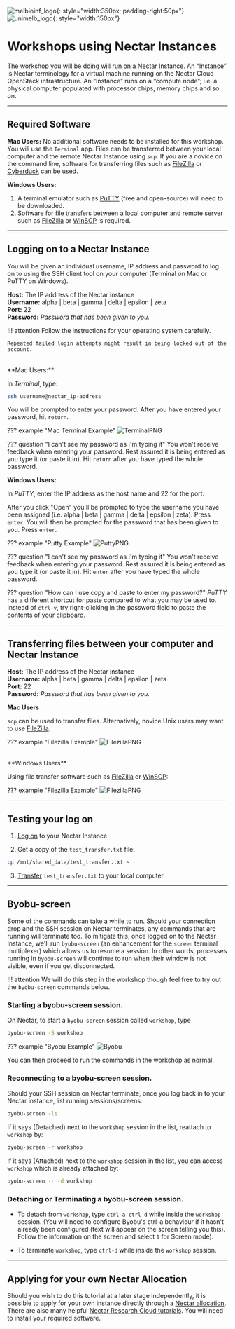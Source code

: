 ![melbioinf_logo](../media/melbioinf_logo.png){: style="width:350px; padding-right:50px"}       ![unimelb_logo](../media/PRIMARY_A_Vertical_Housed_RGB.png){: style="width:150px"}

# Workshops using Nectar Instances

The workshop you will be doing will run on a [Nectar](https://cloud.nectar.org.au/) Instance. An “Instance” is Nectar terminology for a virtual machine running on the Nectar Cloud OpenStack infrastructure. An “Instance” runs on a “compute node”; i.e. a physical computer populated with processor chips, memory chips and so on.


---------------------
## Required Software

**Mac Users:** No additional software needs to be installed for this workshop. You will use the `Terminal` app. Files can be transferred between your local computer and the remote Nectar Instance using `scp`. If you are a novice on the command line, software for transferring files such as [FileZilla](https://filezilla-project.org/) or [Cyberduck](https://cyberduck.io/) can be used.

**Windows Users:**  
1. A terminal emulator such as [PuTTY](https://www.chiark.greenend.org.uk/~sgtatham/putty/latest.html) (free and open-source) will need to be downloaded.  
2. Software for file transfers between a local computer and remote server such as [FileZilla](https://filezilla-project.org/) or [WinSCP](https://winscp.net/eng/index.php) is required.  


--------------
## Logging on to a Nectar Instance

You will be given an individual username, IP address and password to log on to using the SSH client tool on your computer (Terminal on Mac or PuTTY on Windows).

**Host:** The IP address of the Nectar instance  
**Username:** alpha | beta | gamma | delta | epsilon | zeta  
**Port:** 22  
**Password:** *Password that has been given to you.*

!!! attention
    Follow the instructions for your operating system carefully.

    Repeated failed login attempts might result in being locked out of the account.

<br>
**Mac Users:**

In *Terminal*, type:

```bash
ssh username@nectar_ip-address
```

You will be prompted to enter your password. After you have entered your password, hit `return`.

??? example "Mac Terminal Example"
    ![TerminalPNG](./media/mac_terminal.png)

??? question "I can't see my password as I'm typing it"
    You won't receive feedback when entering your password. Rest assured it is being entered as you type it (or paste it in). Hit `return` after you have typed the whole password.

**Windows Users:**

In *PuTTY*, enter the IP address as the host name and 22 for the port.

After you click "Open" you'll be prompted to type the username you have been assigned (i.e. alpha | beta | gamma | delta | epsilon | zeta). Press `enter`. You will then be prompted for the password that has been given to you. Press `enter`.

??? example "Putty Example"
    ![PuttyPNG](./media/Putty.png)

??? question "I can't see my password as I'm typing it"
    You won't receive feedback when entering your password. Rest assured it is being entered as you type it (or paste it in). Hit `enter` after you have typed the whole password.

??? question "How can I use copy and paste to enter my password?"
    *PuTTY* has a different shortcut for paste compared to what you may be used to. Instead of `ctrl-v`, try right-clicking in the password field to paste the contents of your clipboard.

--------------
## Transferring files between your computer and Nectar Instance

**Host:** The IP address of the Nectar instance  
**Username:** alpha | beta | gamma | delta | epsilon | zeta  
**Port:** 22  
**Password:** *Password that has been given to you.*


**Mac Users**

`scp` can be used to transfer files. Alternatively, novice Unix users may want to use [FileZilla](https://filezilla-project.org/).

??? example "Filezilla Example"
    ![FilezillaPNG](./media/Filezilla.png)


<br>
**Windows Users**  

Using file transfer software such as [FileZilla](https://filezilla-project.org/) or [WinSCP](https://winscp.net/eng/index.php):

??? example "Filezilla Example"
    ![FilezillaPNG](./media/Filezilla.png)


--------------------
## Testing your log on

1. [Log on](#logging-on-to-a-nectar-instance) to your Nectar Instance.

2. Get a copy of the `test_transfer.txt` file:  
```bash
cp /mnt/shared_data/test_transfer.txt ~  
```  
3. [Transfer](#transferring-files-between-your-computer-and-nectar-instance) `test_transfer.txt` to your local computer.


----------------
## Byobu-screen

Some of the commands can take a while to run. Should your connection drop and the SSH session on Nectar terminates, any commands that are running will terminate too. To mitigate this, once logged on to the Nectar Instance, we'll run `byobu-screen` (an enhancement for the `screen` terminal multiplexer) which allows us to resume a session. In other words, processes running in `byobu-screen` will continue to run when their window is not visible, even if you get disconnected.


!!! attention
    We will do this step in the workshop though feel free to try out the `byobu-screen` commands below.


### Starting a byobu-screen session.

On Nectar, to start a `byobu-screen` session called `workshop`, type  

```bash
byobu-screen -S workshop
```

??? example "Byobu Example"
    ![Byobu](./media/byobu.png)


You can then proceed to run the commands in the workshop as normal.

### Reconnecting to a byobu-screen session.

Should your SSH session on Nectar terminate, once you log back in to your Nectar instance, list running sessions/screens:

```bash
byobu-screen -ls
```

If it says (Detached) next to the `workshop` session in the list, reattach to `workshop` by:

```bash
byobu-screen -r workshop
```

If it says (Attached) next to the `workshop` session in the list, you can access `workshop` which is already attached by:

```bash
byobu-screen -r -d workshop
```


### Detaching or Terminating a byobu-screen session.

* To detach from `workshop`, type `ctrl-a ctrl-d` while inside the `workshop` session.
(You will need to configure Byobu's ctrl-a behaviour if it hasn't already been configured (text will appear on the screen telling you this). Follow the information on the screen and select `1` for Screen mode).

* To terminate `workshop`, type `ctrl-d` while inside the `workshop` session.


--------------
## Applying for your own Nectar Allocation
Should you wish to do this tutorial at a later stage independently, it is possible to apply for your own instance directly through a [Nectar allocation](https://support.ehelp.edu.au/support/solutions/articles/6000068044-managing-an-allocation). There are also many helpful [Nectar Research Cloud tutorials](https://tutorials.rc.nectar.org.au/). You will need to install your required software.

